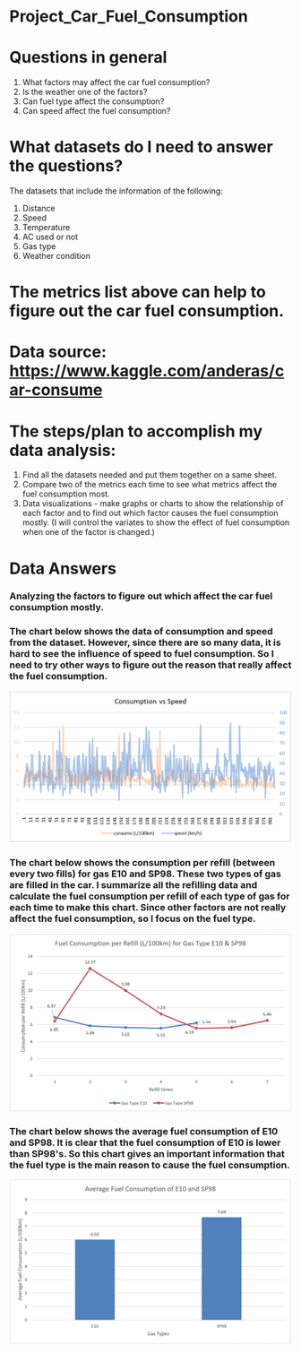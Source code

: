 # Project_Car_Fuel_Consumption
# Questions in general
1. What factors may affect the car fuel consumption?
2. Is the weather one of the factors?
3. Can fuel type affect the consumption?
4. Can speed affect the fuel consumption?

# What datasets do I need to answer the questions?
The datasets that include the information of the following:
1. Distance
2. Speed
3. Temperature
4. AC used or not
5. Gas type
6. Weather condition

# The metrics list above can help to figure out the car fuel consumption.
# Data source: https://www.kaggle.com/anderas/car-consume

# The steps/plan to accomplish my data analysis:
1. Find all the datasets needed and put them together on a same sheet.
2. Compare two of the metrics each time to see what metrics affect the fuel consumption most.
3. Data visualizations - make graphs or charts to show the relationship of each factor and to find out which factor causes the fuel consumption mostly.
(I will control the variates to show the effect of fuel consumption when one of the factor is changed.)

# Data Answers
### Analyzing the factors to figure out which affect the car fuel consumption mostly. 

### The chart below shows the data of consumption and speed from the dataset. However, since there are so many data, it is hard to see the influence of speed to fuel consumption. So I need to try other ways to figure out the reason that really affect the fuel consumption.
![Alt text](https://github.com/shenzihaofrank/Project_Shen/blob/master/Consumption%20vs%20Speed.PNG)


### The chart below shows the consumption per refill (between every two fills) for gas E10 and SP98. These two types of gas are filled in the car. I summarize all the refilling data and calculate the fuel consumption per refill of each type of gas for each time to make this chart. Since other factors are not really affect the fuel consumption, so I focus on the fuel type.
![Alt text](https://github.com/shenzihaofrank/Project_Shen/blob/master/Consumption%20per%20refill.PNG)


### The chart below shows the average fuel consumption of E10 and SP98. It is clear that the fuel consumption of E10 is lower than SP98's. So this chart gives an important information that the fuel type is the main reason to cause the fuel consumption. 
![Alt text](https://github.com/shenzihaofrank/Project_Shen/blob/master/Average%20consumption.PNG)
